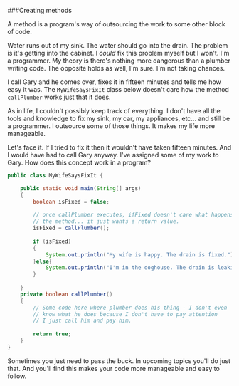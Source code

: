 <!--djw:done--->
<!--ajh:done-->
###Creating methods

A method is a program's way of outsourcing the work to some other block of code. 

Water runs out of my sink. The water should go into the drain. The problem is it's getting into the cabinet. I *could* fix this problem myself but I won't. I'm a programmer. My theory is there's nothing more dangerous than a plumber writing code. The opposite holds as well, I'm sure. I'm not taking chances. 

I call Gary and he comes over, fixes it in fifteen minutes and tells me how easy it was. The ```MyWifeSaysFixIt``` class below doesn't care how the method ```callPlumber``` works just that it does. 

As in life, I couldn't possibly keep track of everything. I don't have all the tools and knowledge to fix my sink, my car, my appliances, etc... and still be a programmer. I outsource some of those things. It makes my life more manageable.

Let's face it. If I tried to fix it then it wouldn't have taken fifteen minutes. And I would have had to call Gary anyway. I've assigned some of my work to Gary. How does this concept work in a program?

```java
public class MyWifeSaysFixIt {

	public static void main(String[] args) 
	{
		boolean isFixed = false;
		
		// once callPlumber executes, ifFixed doesn't care what happens in
		// the method... it just wants a return value.
		isFixed = callPlumber();
		
		if (isFixed)
		{
			System.out.println("My wife is happy. The drain is fixed.");
		}else{
			System.out.println("I'm in the doghouse. The drain is leaking.");
		}
		
	}
	private boolean callPlumber()
	{
		// Some code here where plumber does his thing - I don't even
		// know what he does because I don't have to pay attention
		// I just call him and pay him.
		
		return true;
	}
}
```

Sometimes you just need to pass the buck. In upcoming topics you'll do just that. And you'll find this makes your code more manageable and easy to follow.
